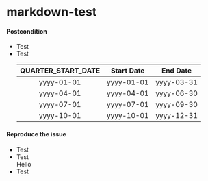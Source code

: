 markdown-test
=============

#### Postcondition
<ul>
<li>Test</li>
<li>Test

 | QUARTER\_START_DATE | Start Date | End Date   |
 |:-------------------:|:----------:|:----------:|
 | yyyy-01-01          | yyyy-01-01 | yyyy-03-31 |
 | yyyy-04-01          | yyyy-04-01 | yyyy-06-30 |
 | yyyy-07-01          | yyyy-07-01 | yyyy-09-30 |
 | yyyy-10-01          | yyyy-10-01 | yyyy-12-31 |
</li>
</ul>


#### Reproduce the issue
* Test
* Test  
 Hello
* Test
